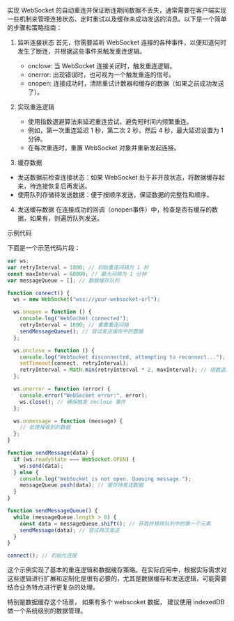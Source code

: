 实现 WebSocket 的自动重连并保证断连期间数据不丢失，通常需要在客户端实现一些机制来管理连接状态、定时重试以及缓存未成功发送的消息。以下是一个简单的步骤和策略指南：

1. 监听连接状态
    首先，你需要监听 WebSocket 连接的各种事件，以便知道何时发生了断连，并根据这些事件来触发重连逻辑。
    
    - onclose: 当 WebSocket 连接关闭时，触发重连逻辑。
    - onerror: 出现错误时，也可视为一个触发重连的信号。
    - onopen: 连接成功时，清除重试计数器和缓存的数据（如果之前成功发送了）。

2. 实现重连逻辑
    - 使用指数退避算法来延迟重连尝试，避免短时间内频繁重连。
    - 例如，第一次重连延迟 1 秒，第二次 2 秒，然后 4 秒，最大延迟设置为 1 分钟。
    - 在每次重连时，重置 WebSocket 对象并重新发起连接。
3. 缓存数据
  - 发送数据前检查连接状态：如果 WebSocket 处于非开放状态，将数据缓存起来，待连接恢复后再发送。
  - 使用队列存储待发送数据：便于按顺序发送，保证数据的完整性和顺序。
4. 发送缓存数据
  在连接成功的回调（onopen事件）中，检查是否有缓存的数据，如果有，则遍历队列发送。

示例代码

下面是一个示范代码片段：

```js
var ws;
var retryInterval = 1000; // 初始重连间隔为 1 秒
const maxInterval = 60000; // 最大间隔为 1 分钟
var messageQueue = []; // 数据缓存队列

function connect() {
  ws = new WebSocket("wss://your-websocket-url");

  ws.onopen = function () {
    console.log("WebSocket connected");
    retryInterval = 1000; // 重置重连间隔
    sendMessageQueue(); // 尝试发送缓存中的数据
  };

  ws.onclose = function () {
    console.log("WebSocket disconnected, attempting to reconnect...");
    setTimeout(connect, retryInterval);
    retryInterval = Math.min(retryInterval * 2, maxInterval); // 指数退避
  };

  ws.onerror = function (error) {
    console.error("WebSocket error:", error);
    ws.close(); // 确保触发 onclose 事件
  };

  ws.onmessage = function (message) {
    // 处理接收到的数据
  };
}

function sendMessage(data) {
  if (ws.readyState === WebSocket.OPEN) {
    ws.send(data);
  } else {
    console.log("WebSocket is not open. Queuing message.");
    messageQueue.push(data); // 缓存待发送数据
  }
}

function sendMessageQueue() {
  while (messageQueue.length > 0) {
    const data = messageQueue.shift(); // 获取并移除队列中的第一个元素
    sendMessage(data); // 尝试再次发送
  }
}

connect(); // 初始化连接
```

这个示例实现了基本的重连逻辑和数据缓存策略。在实际应用中，根据实际需求对这些逻辑进行扩展和定制化是很有必要的，尤其是数据缓存和发送逻辑，可能需要结合业务特点进行更复杂的处理。

特别是数据缓存这个场景， 如果有多个 webscoket 数据， 建议使用 indexedDB 做一个系统级别的数据管理。
